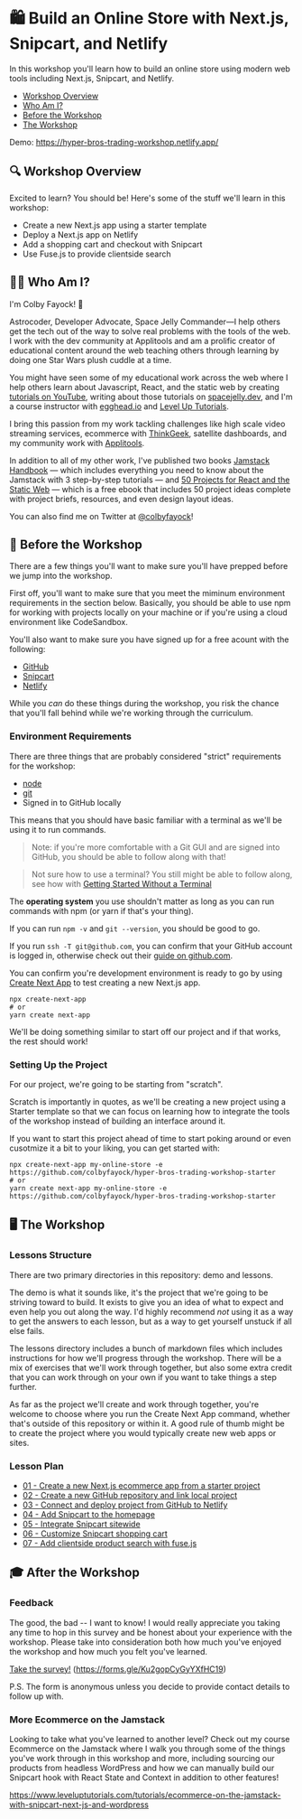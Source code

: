 # 🛍 Build an Online Store with Next.js, Snipcart, and Netlify

In this workshop you'll learn how to build an online store using modern web tools including Next.js, Snipcart, and Netlify.

* [Workshop Overview](#-workshop-overview)
* [Who Am I?](#-who-am-i)
* [Before the Workshop](#-before-the-workshop)
* [The Workshop](#-the-workshop)

Demo: https://hyper-bros-trading-workshop.netlify.app/

## 🔍 Workshop Overview
Excited to learn? You should be! Here's some of the stuff we'll learn in this workshop:
* Create a new Next.js app using a starter template
* Deploy a Next.js app on Netlify
* Add a shopping cart and checkout with Snipcart
* Use Fuse.js to provide clientside search

## 👨‍🚀 Who Am I?
I'm Colby Fayock! 👋

Astrocoder, Developer Advocate, Space Jelly Commander—I help others get the tech out of the way to solve real problems with the tools of the web. I work with the dev community at Applitools and am a prolific creator of educational content around the web teaching others through learning by doing one Star Wars plush cuddle at a time.

You might have seen some of my educational work across the web where I help others learn about Javascript, React, and the static web by creating [tutorials on YouTube](https://www.youtube.com/colbyfayock), writing about those tutorials on [spacejelly.dev](https://spacejelly.dev/), and I'm a course instructor with [egghead.io](https://egghead.io/instructors/colby-fayock?af=atzgap) and [Level Up Tutorials](https://www.leveluptutorials.com/tutorials/ecommerce-on-the-jamstack-with-snipcart-next-js-and-wordpress).

I bring this passion from my work tackling challenges like high scale video streaming services, ecommerce with [ThinkGeek](https://twitter.com/thinkgeek), satellite dashboards, and my community work with [Applitools](https://applitools.com/).

In addition to all of my other work, I've published two books [Jamstack Handbook](https://jamstackhandbook.com/) — which includes everything you need to know about the Jamstack with 3 step-by-step tutorials — and [50 Projects for React and the Static Web](https://50reactprojects.com/) — which is a free ebook that includes 50 project ideas complete with project briefs, resources, and even design layout ideas.

You can also find me on Twitter at [@colbyfayock](https://twitter.com/colbyfayock)!

## 🧰 Before the Workshop

There are a few things you'll want to make sure you'll have prepped before we jump into the workshop.

First off, you'll want to make sure that you meet the miminum environment requirements in the section below. Basically, you should be able to use npm for working with projects locally on your machine or if you're using a cloud environment like CodeSandbox.

You'll also want to make sure you have signed up for a free acount with the following:
- [GitHub](https://github.com/)
- [Snipcart](https://snipcart.com/)
- [Netlify](https://netlify.com/)

While you _can_ do these things during the workshop, you risk the chance that you'll fall behind while we're working through the curriculum.

### Environment Requirements
There are three things that are probably considered "strict" requirements for the workshop:
* [node](https://nodejs.org/en/)
* [git](https://git-scm.com/)
* Signed in to GitHub locally

This means that you should have basic familiar with a terminal as we'll be using it to run commands.

> Note: if you're more comfortable with a Git GUI and are signed into GitHub, you should be able to follow along with that!

> Not sure how to use a terminal? You still might be able to follow along, see how with [Getting Started Without a Terminal](https://github.com/colbyfayock/hyper-bros-trading-workshop/blob/main/help/Getting%20Started%20Without%20a%20Terminal.md)

The **operating system** you use shouldn't matter as long as you can run commands with npm (or yarn if that's your thing).

If you can run `npm -v` and `git --version`, you should be good to go.

If you run `ssh -T git@github.com`, you can confirm that your GitHub account is logged in, otherwise check out their [guide on github.com](https://docs.github.com/en/get-started/quickstart/set-up-git).

You can confirm you're development environment is ready to go by using [Create Next App](https://nextjs.org/docs/api-reference/create-next-app) to test creating a new Next.js app.

```
npx create-next-app
# or
yarn create next-app
```

We'll be doing something similar to start off our project and if that works, the rest should work!

### Setting Up the Project

For our project, we're going to be starting from "scratch".

Scratch is importantly in quotes, as we'll be creating a new project using a Starter template so that we can focus on learning how to integrate the tools of the workshop instead of building an interface around it.

If you want to start this project ahead of time to start poking around or even cusotmize it a bit to your liking, you can get started with:

```
npx create-next-app my-online-store -e https://github.com/colbyfayock/hyper-bros-trading-workshop-starter
# or
yarn create next-app my-online-store -e https://github.com/colbyfayock/hyper-bros-trading-workshop-starter
```

## 🖥 The Workshop

### Lessons Structure

There are two primary directories in this repository: demo and lessons.

The demo is what it sounds like, it's the project that we're going to be striving toward to build. It exists to give you an idea of what to expect and even help you out along the way. I'd highly recommend _not_ using it as a way to get the answers to each lesson, but as a way to get yourself unstuck if all else fails.

The lessons directory includes a bunch of markdown files which includes instructions for how we'll progress through the workshop. There will be a mix of exercises that we'll work through together, but also some extra credit that you can work through on your own if you want to take things a step further.

As far as the project we'll create and work through together, you're welcome to choose where you run the Create Next App command, whether that's outside of this repository or within it. A good rule of thumb might be to create the project where you would typically create new web apps or sites.

### Lesson Plan

* [01 - Create a new Next.js ecommerce app from a starter project](https://github.com/colbyfayock/hyper-bros-trading-workshop/blob/main/lessons/01%20-%20Create%20a%20new%20Next.js%20ecommerce%20app%20from%20a%20starter%20project.md)
* [02 - Create a new GitHub repository and link local project](https://github.com/colbyfayock/hyper-bros-trading-workshop/blob/main/lessons/02%20-%20Create%20a%20new%20GitHub%20repository%20and%20link%20local%20project.md)
* [03 - Connect and deploy project from GitHub to Netlify](https://github.com/colbyfayock/hyper-bros-trading-workshop/blob/main/lessons/03%20-%20Connect%20and%20deploy%20project%20from%20GitHub%20to%20Netlify.md)
* [04 - Add Snipcart to the homepage](https://github.com/colbyfayock/hyper-bros-trading-workshop/blob/main/lessons/04%20-%20Add%20Snipcart%20to%20the%20homepage.md)
* [05 - Integrate Snipcart sitewide](https://github.com/colbyfayock/hyper-bros-trading-workshop/blob/main/lessons/05%20-%20Integrate%20Snipcart%20sitewide.md)
* [06 - Customize Snipcart shopping cart](https://github.com/colbyfayock/hyper-bros-trading-workshop/blob/main/lessons/06%20-%20Customize%20Snipcart%20shopping%20cart.md)
* [07 - Add clientside product search with fuse.js](https://github.com/colbyfayock/hyper-bros-trading-workshop/blob/main/lessons/07%20-%20Add%20clientside%20product%20search%20with%20fuse.js.md)

## 🎓 After the Workshop

### Feedback

The good, the bad -- I want to know! I would really appreciate you taking any time to hop in this survey and be honest about your experience with the workshop. Please take into consideration both how much you've enjoyed the workshop and how much you felt you've learned.

[Take the survey!](https://forms.gle/Ku2gopCyGyYXfHC19) (https://forms.gle/Ku2gopCyGyYXfHC19)

P.S. The form is anonymous unless you decide to provide contact details to follow up with.

### More Ecommerce on the Jamstack

Looking to take what you've learned to another level? Check out my course Ecommerce on the Jamstack where I walk you through some of the things you've work through in this workshop and more, including sourcing our products from headless WordPress and how we can manually build our Snipcart hook with React State and Context in addition to other features!

https://www.leveluptutorials.com/tutorials/ecommerce-on-the-jamstack-with-snipcart-next-js-and-wordpress

